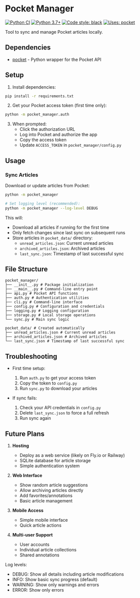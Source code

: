 # Pocket Manager

[![Python CI](https://github.com/sayhar/pocket-manager/actions/workflows/python.yml/badge.svg)](https://github.com/sayhar/pocket-manager/actions)
[![Python 3.7+](https://img.shields.io/badge/python-3.7+-blue.svg)](https://www.python.org/downloads/)
[![Code style: black](https://img.shields.io/badge/code%20style-black-000000.svg)](https://github.com/psf/black)
[![Uses: pocket](https://img.shields.io/badge/uses-pocket-blue.svg)](https://github.com/tapanpandita/pocket/)

Tool to sync and manage Pocket articles locally.

## Dependencies

- [pocket](https://github.com/tapanpandita/pocket/) - Python wrapper for the Pocket API

## Setup

1. Install dependencies:

```bash
pip install -r requirements.txt
```

2. Get your Pocket access token (first time only):

```bash
python -m pocket_manager.auth
```

3. When prompted:
   - Click the authorization URL
   - Log into Pocket and authorize the app
   - Copy the access token
   - Update `ACCESS_TOKEN` in `pocket_manager/config.py`

## Usage

### Sync Articles

Download or update articles from Pocket:

```bash
python -m pocket_manager

# Set logging level (recommended):
python -m pocket_manager --log-level DEBUG
```

This will:

- Download all articles if running for the first time
- Only fetch changes since last sync on subsequent runs
- Store articles in `pocket_data/` directory:
  - `unread_articles.json`: Current unread articles
  - `archived_articles.json`: Archived articles
  - `last_sync.json`: Timestamp of last successful sync

## File Structure

```
pocket_manager/
├── __init__.py # Package initialization
├── __main__.py # Command-line entry point
├── api.py # Pocket API functions
├── auth.py # Authentication utilities
├── cli.py # Command-line interface
├── config.py # Configuration and credentials
├── logging.py # Logging configuration
├── storage.py # Local storage operations
└── sync.py # Main sync logic

pocket_data/ # Created automatically
├── unread_articles.json # Current unread articles
├── archived_articles.json # Archived articles
└── last_sync.json # Timestamp of last successful sync
```

## Troubleshooting

- First time setup:

  1. Run `auth.py` to get your access token
  2. Copy the token to `config.py`
  3. Run `sync.py` to download your articles

- If sync fails:
  1. Check your API credentials in `config.py`
  2. Delete `last_sync.json` to force a full refresh
  3. Run sync again

## Future Plans

1. **Hosting**

   - Deploy as a web service (likely on Fly.io or Railway)
   - SQLite database for article storage
   - Simple authentication system

2. **Web Interface**

   - Show random article suggestions
   - Allow archiving articles directly
   - Add favorites/annotations
   - Basic article management

3. **Mobile Access**

   - Simple mobile interface
   - Quick article actions

4. **Multi-user Support**
   - User accounts
   - Individual article collections
   - Shared annotations

Log levels:

- DEBUG: Show all details including article modifications
- INFO: Show basic sync progress (default)
- WARNING: Show only warnings and errors
- ERROR: Show only errors
